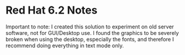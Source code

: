 # Red Hat 6.2 Notes

Important to note: I created this solution to experiment on old server software, not for GUI/Desktop use. I found the graphics to be severely broken when using the desktop, especially the fonts, and therefore I recommend doing everything in text mode only.


